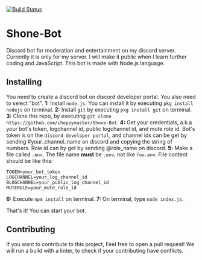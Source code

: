 [![Build Status](https://travis-ci.com/choppymaster/Shone-Bot.svg?branch=bot)](https://travis-ci.com/choppymaster/Shone-Bot)
# Shone-Bot
Discord bot for moderation and entertainment on my discord server. Currently it is only for my server. I will make it public when I learn further coding and JavaScript.
This bot is made with Node.js language. 

## Installing 
You need to create a discord bot on discord developer portal. You also need to select "bot".
**1:** Install `node.js`. You can install it by executing `pkg install nodejs` on terminal.
**2:** Install `git` by executing `pkg install git` on terminal.
**3:** Clone this repo, by executing `git clone https://github.com/choppymaster/Shone-Bot`. 
**4:** Get your credentials, a.k.a your bot's token, logchannel id, public logchannel id, and mute role id. Bot's token is on the `discord developer portal`, and channel ids can be get by sending \#your_channel_name on discord and copying the string of numbers. Role id can by get by sending \@role_name on discord.
**5:** Make a file called `.env`. The file name **must** be `.env`, not like `foo.env`. File content should be like this: 
   ```
TOKEN=your_bot_token
LOGCHANNEL=your_log_channel_id
BLOGCHANNEL=your_public_log_channel_id
MUTEROLE=your_mute_role_id
   ```
**6:** Execute `npm install` on terminal.
**7:** On terminal, type `node index.js`. 

That's it! You can start your bot.

## Contributing

If you want to contribute to this project, Feel free to open a pull request! We will run a build with a linter, to check if your contributing have conflicts.
